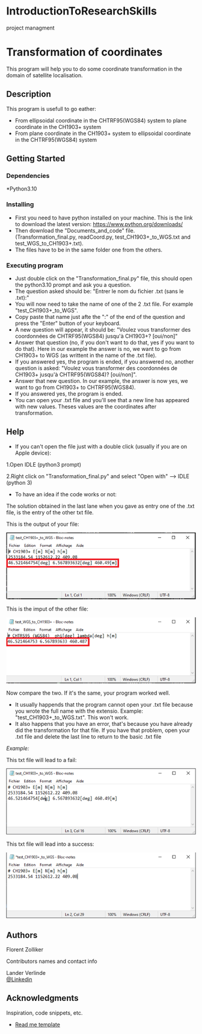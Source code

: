 # IntroductionToResearchSkills
 project managment

# Transformation of coordinates

This program will help you to do some coordinate transformation in the domain of satellite localisation.

## Description

This program is usefull to go eather:
* From ellipsoidal coordinate in the CHTRF95(WGS84) system to plane coordinate in the CH1903+ system
* From plane coordinate in the CH1903+ system to ellipsoidal coordinate in the CHTRF95(WGS84) system

## Getting Started

### Dependencies

*Python3.10

### Installing

* First you need to have python installed on your machine. This is the link to download the latest version: https://www.python.org/downloads/
* Then download the "Documents_and_code" file. (Transformation_final.py, readCoord.py, test_CH1903+_to_WGS.txt and test_WGS_to_CH1903+.txt).
* The files have to be in the same folder one from the others.

### Executing program

* Just double click on the "Transformation_final.py" file, this should open the python3.10 prompt and ask you a question.
* The question asked should be: "Entrer le nom du fichier .txt (sans le .txt):"
* You will now need to take the name of one of the 2 .txt file. For example "test_CH1903+_to_WGS".
* Copy paste that name just afte the ":" of the end of the question and press the "Enter" button of your keyboard.
* A new question will appear, it should be: "Voulez vous transformer des coordonnées de CHTRF95(WGS84) jusqu'à CH1903+? [oui/non]"
* Answer that question (no, if you don't want to do that, yes if you want to do that). Here in our example the answer is no, we want to go from CH1903+ to WGS (as writtent in the name of the .txt file).
* If you answered yes, the program is ended, if you answered no, another question is asked: "Voulez vous transformer des coordonnées de CH1903+ jusqu'à CHTRF95(WGS84)? [oui/non]".
* Answer that new question. In our example, the answer is now yes, we want to go from CH1903+ to CHTRF95(WGS84).
* If you answered yes, the program is ended.
* You can open your .txt file and you'll see that a new line has appeared with new values. Theses values are the coordinates after transformation.

## Help

* If you can't open the file just with a double click (usually if you are on Apple device):

1.Open IDLE (python3 prompt)

2.Right click on "Transformation_final.py" and select "Open with" --> IDLE (python 3)

* To have an idea if the code works or not:

The solution obtained in the last lane when you gave as entry one of the .txt file, is the entry of the other txt file.

This is the output of your file:

![Test_end](https://github.com/FlorentZolliker/IntroductionToResearchSkills/blob/main/Test_ended.PNG?raw=true)

This is the imput of the other file:

![Test_solutions_that_you_should_obtain](https://github.com/FlorentZolliker/IntroductionToResearchSkills/blob/main/Test_solution.PNG?raw=true)

Now compare the two. If it's the same, your program worked well.

* It usually happends that the program cannot open your .txt file because you wrote the full name with the extensio. Example: "test_CH1903+_to_WGS.txt". This won't work.
* It also happens that you have an error, that's because you have already did the transformation for that file. If you have that problem, open your .txt file and delete the last line to return to the basic .txt file

_Example:_

This txt file will lead to a fail:

![Test_fail](https://github.com/FlorentZolliker/IntroductionToResearchSkills/blob/main/Test_failed.PNG?raw=true)

This txt file will lead into a success:

![Test_will_not_fail](https://github.com/FlorentZolliker/IntroductionToResearchSkills/blob/main/Test_will_not_anymore_fail.PNG?raw=true)

## Authors

Florent Zolliker

Contributors names and contact info

Lander Verlinde  
[@Linkedin](https://be.linkedin.com/in/lander-verlinde-485795218)

## Acknowledgments

Inspiration, code snippets, etc.
* [Read me template](https://gist.github.com/DomPizzie/7a5ff55ffa9081f2de27c315f5018afc)

